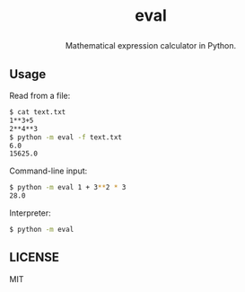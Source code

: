 # <p align="center">eval</p>

<p align="center">
  Mathematical expression calculator in Python.
</p>


## Usage
Read from a file:
```bash
$ cat text.txt
1**3+5
2**4**3
$ python -m eval -f text.txt
6.0
15625.0
```
Command-line input:
```bash
$ python -m eval 1 + 3**2 * 3
28.0
```
Interpreter:
```bash
$ python -m eval
```


## LICENSE
MIT
